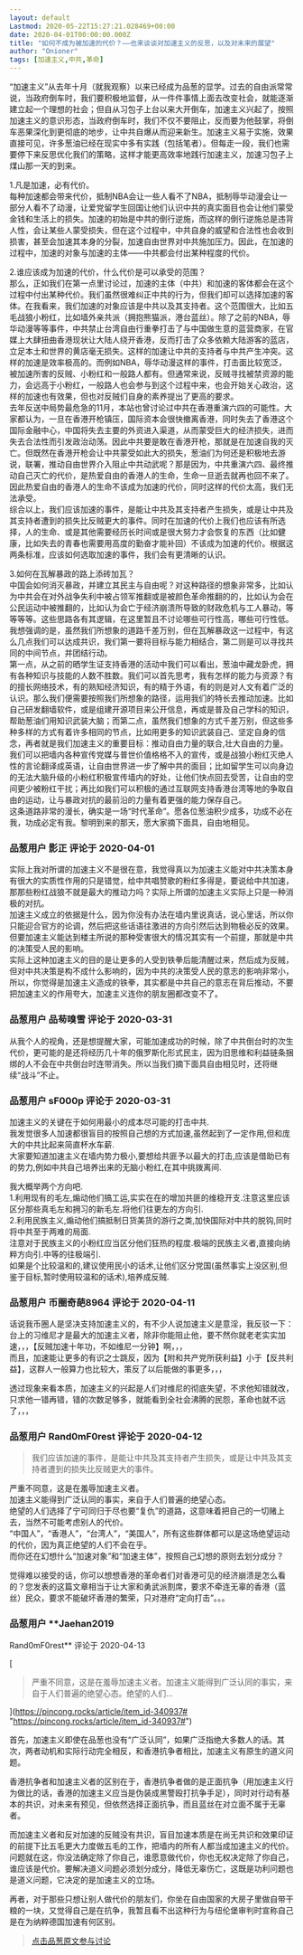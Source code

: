 ```yaml
---
layout: default
Lastmod: 2020-05-22T15:27:21.028469+00:00
date: 2020-04-01T00:00:00.000Z
title: "如何不成为被加速的代价？——也来谈谈对加速主义的反思，以及对未来的展望"
author: "Onioner"
tags: [加速主义,中共,革命]
---
```


“加速主义”从去年十月（就我观察）以来已经成为品葱的显学。过去的自由派常常说，当政府倒车时，我们要积极地监督，从一件件事情上面去改变社会，就能逐渐建立起一个理想的社会；但自从习包子上台以来大开倒车，加速主义兴起了，按照加速主义的意识形态，当政府倒车时，我们不仅不要阻止，反而要为他鼓掌，将倒车恶果深化到更彻底的地步，让中共自爆从而迎来新生。加速主义易于实施，效果直接可见，许多葱油已经在现实中多有实践（包括笔者）。但每走一段，我们也需要停下来反思优化我们的策略，这样才能更高效率地践行加速主义，加速习包子上煤山那一天的到来。  
  
1.凡是加速，必有代价。  
每种加速都会带来代价，抵制NBA会让一些人看不了NBA，抵制辱华动漫会让一部分人看不了动漫，让爱党留学生回国让他们认识中共的真实面目也会让他们蒙受金钱和生活上的损失。加速的初始是中共的倒行逆施，而这样的倒行逆施总是违背人性，会让某些人蒙受损失，但在这个过程中，中共自身的威望和合法性也会收到损害，甚至会加速其本身的分裂，加速自由世界对中共施加压力。因此，在加速的过程中，加速的对象与加速的主体——中共都会付出某种程度的代价。  
  
2.谁应该成为加速的代价，什么代价是可以承受的范围？  
那么，正如我们在第一点里讨论过，加速的主体（中共）和加速的客体都会在这个过程中付出某种代价。我们虽然很难纠正中共的行为，但我们却可以选择加速的客体。在我看来，我们加速的对象应该是中共以及其支持者。这个范围很大，比如五毛战狼小粉红，比如墙外亲共派（拥抱熊猫派，港台蓝丝）。除了之前的NBA，辱华动漫等等事件，中共禁止台湾自由行重拳打击了与中国做生意的蓝营商家，在官媒上大肆扭曲香港现状让大陆人绕开香港，反而打击了众多依赖大陆游客的蓝店，立足本土和世界的黄店毫无损失。这样的加速让中共的支持者与中共产生冲突。这样的加速是效率极高的。而例如NBA，辱华动漫这样的事件，打击面比较宽泛，被加速所害的反贼、小粉红和一般路人都有。但通常来说，反贼寻找被禁资源的能力，会远高于小粉红，一般路人也会参与到这个过程中来，也会开始关心政治，这样的加速也有效果，但也对反贼们自身的素养提出了更高的要求。  
去年反送中局势最危急的11月，本站也曾讨论过中共在香港重演六四的可能性。大家都认为，一旦在香港开枪镇压，国际资本会很快撤离香港，同时失去了香港这个国际金融中心，中国将失去主要的外资进入渠道，从而蒙受巨大的经济损失，进而失去合法性而引发政治动荡。因此中共要是敢在香港开枪，那就是在加速自我的灭亡。但既然在香港开枪会让中共蒙受如此大的损失，葱油们为何还是积极地去游说，联署，推动自由世界介入阻止中共动武呢？那是因为，中共重演六四、最终推动自己灭亡的代价，是热爱自由的香港人的生命，生命一旦逝去就再也回不来了。因此热爱自由的香港人的生命不该成为加速的代价，同时这样的代价太高，我们无法承受。  
综合以上，我们应该加速的事件，是能让中共及其支持者产生损失，或是让中共及其支持者遭到的损失比反贼更大的事件。同时在加速的代价上我们也应该有所选择，人的生命、或是其他需要经历长时间或是很大努力才会恢复的东西（比如健康，比如失去的青春也需要用高度的勤奋才能补回）不该成为加速的代价。根据这两条标准，应该如何选取加速的事件，我们会有更清晰的认识。  
  
3.如何在瓦解暴政的路上添砖加瓦？  
中国会如何消灭暴政，并建立其民主与自由呢？对这种路径的想象非常多，比如认为中共会在对外战争失利中被占领军推翻或是被颜色革命推翻的的，比如认为会在公民运动中被推翻的，比如认为会亡于经济崩溃所导致的财政危机与工人暴动，等等等等。这些思路各有其逻辑，在这里暂且不讨论哪些可行性高，哪些可行性低。我想强调的是，虽然我们所想象的道路千差万别，但在瓦解暴政这一过程中，有这么几点我们可以达成共识，我们第一要将目标与能力相结合，第二则是可以寻找共同的中间节点，并团结行动。  
第一点，从之前的晒学生证支持香港的活动中我们可以看出，葱油中藏龙卧虎，拥有各种知识与技能的人数不胜数。我们可以首先思考，我有怎样的能力与资源？有的擅长网络技术，有的熟知经济知识，有的精于外语，有的则是对人文有着广泛的认识。那么我们便需要按照我们所想象的路径，运用我们的特长去推动加速。比如自己研发翻墙软件，或是组建开源项目来公开信息，再或是普及自己学科的知识，帮助葱油们用知识武装大脑；而第二点，虽然我们想象的方式千差万别，但这些多种多样的方式有着许多相同的节点，比如用更多的知识武装自己、坚定自身的信念，再者就是我们加速主义的重要目标：推动自由力量的联合,壮大自由的力量。我们可以把墙内各种宣传党媒与普世价值格格不入的宣传，或是战狼小粉红灭绝人性的言论翻译成英语，让自由世界进一步了解中共的面目；比如留学生可以向身边的无法大脑升级的小粉红积极宣传墙内的好处，让他们快点回去受苦，让自由的空间更少被粉红干扰；再比如我们可以积极的通过互联网支持香港台湾等地的争取自由的运动，让与暴政对抗的最前沿的力量有着更强的能力保存自己。  
这条道路非常的漫长，确实是一场“时代革命”。愿各位葱油积少成多，功成不必在我，功成必定有我。黎明到来的那天，愿大家摘下面具，自由地相见。

            
### 品葱用户 **影正** 评论于 2020-04-01
        
实际上我对所谓的加速主义不是很在意，我觉得真以为加速主义能对中共决策本身有很大的实质性作用的只是错觉，给中共唱赞歌的粉红多得是，要说给中共加速，那那些粉红战狼不就是最大的推动力吗？实际上所谓的加速主义实际上只是一种消极的对抗。  
加速主义成立的依据是什么，因为你没有办法在墙内里说真话，说心里话，所以你只能迎合官方的论调，然后把这些话语往激进的方向引然后达到物极必反的效果。  
但要加速主义能达到楼主所说的那种受害很大的情况其实有一个前提，那就是中共的决策受人民的影响。  
实际上这种加速主义的目的是让更多的人受到铁拳后能清醒过来，然后成为反贼，但对中共决策是构不成什么影响的，因为中共的决策受人民的意志的影响非常小，所以，你觉得是加速主义造成的铁拳，其实都是中共自己的意志在背后推动，不要把加速主义的作用夸大，加速主义连你的朋友圈都改变不了。
        


            
### 品葱用户 **品茐嗅雪** 评论于 2020-03-31
        
从我个人的视角，还是想提醒大家，可能加速成功的时候，除了中共倒台时的次生代价，更可能的是还将经历几十年的俄罗斯化形式民主，因为旧思维和利益链条捆绑的人不会在中共倒台时连带消失。所以当我们摘下面具自由相见时，还将继续“战斗”不止。
        


            
### 品葱用户 **sF000p** 评论于 2020-03-31
        
加速主义的关键在于如何用最小的成本尽可能的打击中共.  
我发觉很多人加速都很盲目的按照自己想的方式加速,虽然起到了一定作用,但和庞大的中共比起来简直杯水车薪.  
大家要知道加速主义在墙内势力极小,要想给共匪予以最大的打击,应该是借助已有的势力,例如中共自己培养出来的无脑小粉红,在其中挑拨离间.  
  
我大概举两个方向吧.  
1.利用现有的毛左,煽动他们搞工运,实实在在的增加共匪的维稳开支.注意这里应该区分那些真毛左和拥习的新毛左.将他们往更左的方向引.  
2.利用民族主义,煽动他们搞抵制日货美货的游行之类,加快国际对中共的脱钩,同时将中共至于两难的局面.  
注意对于民族主义的小粉红应当区分他们狂热的程度.极端的民族主义者,直接向纳粹方向引.中等的往极端引.  
如果是个比较温和的,建议使用民小的话术,让他们区分党国(虽然事实上没区别,但鉴于目标,暂时使用较温和的话术),培养成反贼.
        


            
### 品葱用户 **币圈奇葩8964** 评论于 2020-04-11
        
话说我币圈人是坚决支持加速主义的，有不少人说加速主义是意淫，我反驳一下：  
台上的习维尼才是最大的加速主义者，除非你能阻止他，要不然你就老老实实加速，，，【反贼加速十年功，不如维尼一分钟】啊，，，  
而且，加速能让更多的有识之士跳反，因为【附和共产党所获利益】小于【反共利益】，这群人一般算力也比较大，策反了以后能做的事更多，，，  
  
透过现象来看本质，加速主义的兴起是人们对维尼的彻底失望，不求他知错就改，只求他一错再错，错的次数足够多，就能看到全社会沸腾的民怨，革命也就不远了，，，
        


            
### 品葱用户 **Rand0mF0rest** 评论于 2020-04-12
        
> 我们应该加速的事件，是能让中共及其支持者产生损失，或是让中共及其支持者遭到的损失比反贼更大的事件。

  
严重不同意，这是在羞辱加速主义者。  
加速主义能得到广泛认同的事实，来自于人们普遍的绝望心态。  
绝望的人们选择了宁可同归于尽也要“复仇”的道路，这意味着把自己的一切赌上去，当然不可能考虑别人的代价。  
“中国人”，“香港人”，“台湾人”，“美国人”，所有这些群体都可以是这场绝望运动的代价，因为真正绝望的人们不会在乎。  
而你还在幻想什么“加速对象”和“加速主体”，按照自己幻想的原则去划分成分？  
  
觉得难以接受的话，你可以想想香港的革命者们对香港可见的经济崩溃是怎么看的？您发表的这篇文章相当于让大家和勇武派割席，要求不牵连无辜的香港（蓝丝）民众，要求不能破坏香港的繁荣，只对港府“定向打击”。。。
        


            
### 品葱用户 **Jaehan2019 
Rand0mF0rest** 评论于 2020-04-13
        
[

> 严重不同意，这是在羞辱加速主义者。加速主义能得到广泛认同的事实，来自于人们普遍的绝望心态。绝望的人们...

](https://pincong.rocks/article/item_id-340937# "https://pincong.rocks/article/item_id-340937#")  
  
首先，加速主义即使在品葱也没有“广泛认同”，如果广泛指绝大多数人的话。其次，两者动机和实际行动完全相反，和香港抗争者相比，加速主义有原生的道义问题。  
  
香港抗争者和加速主义者的区别在于，香港抗争者做的是正面抗争（用加速主义行为做比的话，香港的加速主义应当是伪装成黑警殴打抗争手足），同时对行动有基本的共识，对未来有预见，但依然选择正面抗争，而且蓝丝在对立面不属于无辜者。  
  
而加速主义者和反对加速的反贼没有共识，盲目加速本质是在尚无共识和效果印证的前提下比五毛更大力度做五毛的工作，把墙内的所有人都当成加速主义的代价。问题就在这，你没法确定除了你自己，谁愿意做代价，你也无权决定除了你自己，谁应该是代价。要解决道义问题必须划分成分，降低无辜伤亡，这既是功利问题也是道义问题，它决定的是加速主义的立场。  
  
再者，对于那些只想让别人做代价的朋友们，你坐在自由国家的大房子里做自带干粮的一块，又觉得自己是在抗争，我暂且看不出这种行为与纽伦堡审判时宣称自己是在为纳粹德国加速有何区别。
        






> [点击品葱原文参与讨论](https://pincong.rocks/article/17066)

